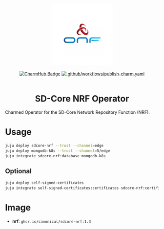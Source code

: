 <div align="center">
  <img src="./icon.svg" alt="ONF Icon" width="200" height="200">
</div>
<br/>
<div align="center">
  <a href="https://charmhub.io/sdcore-nrf"><img src="https://charmhub.io/sdcore-nrf/badge.svg" alt="CharmHub Badge"></a>
  <a href="https://github.com/canonical/sdcore-nrf-operator/actions/workflows/publish-charm.yaml">
    <img src="https://github.com/canonical/sdcore-nrf-operator/actions/workflows/publish-charm.yaml/badge.svg?branch=main" alt=".github/workflows/publish-charm.yaml">
  </a>
  <br/>
  <br/>
  <h1>SD-Core NRF Operator</h1>
</div>

Charmed Operator for the SD-Core Network Repository Function (NRF).

# Usage

```bash
juju deploy sdcore-nrf --trust --channel=edge
juju deploy mongodb-k8s --trust --channel=5/edge
juju integrate sdcore-nrf:database mongodb-k8s
```

## Optional

```bash
juju deploy self-signed-certificates
juju integrate self-signed-certificates:certificates sdcore-nrf:certificates
```

# Image

- **nrf**: `ghcr.io/canonical/sdcore-nrf:1.3`
